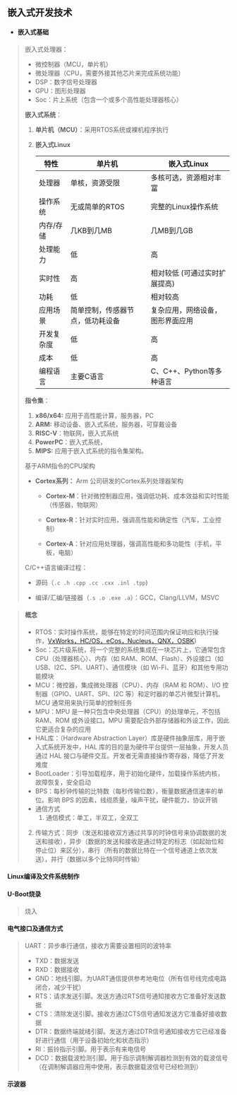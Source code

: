 ## 嵌入式开发技术

- #### **嵌入式基础**

> 嵌入式处理器：
>
> - 微控制器（MCU，单片机）
> - 微处理器（CPU，需要外接其他芯片来完成系统功能）
> - DSP：数字信号处理器
> - GPU：图形处理器
> - Soc：片上系统（包含一个或多个高性能处理器核心）
>
> **嵌入式系统**：
>
> 1. **单片机（MCU）**：采用RTOS系统或裸机程序执行
>
> 2. **嵌入式Linux**
>
>    | 特性       | 单片机                           | 嵌入式Linux                      |
>    | ---------- | -------------------------------- | -------------------------------- |
>    | 处理器     | 单核，资源受限                   | 多核可选，资源相对丰富           |
>    | 操作系统   | 无或简单的RTOS                   | 完整的Linux操作系统              |
>    | 内存/存储  | 几KB到几MB                       | 几MB到几GB                       |
>    | 处理能力   | 低                               | 高                               |
>    | 实时性     | 高                               | 相对较低 (可通过实时扩展提高)    |
>    | 功耗       | 低                               | 相对较高                         |
>    | 应用场景   | 简单控制，传感器节点，低功耗设备 | 复杂应用，网络设备，图形界面应用 |
>    | 开发复杂度 | 低                               | 高                               |
>    | 成本       | 低                               | 高                               |
>    | 编程语言   | 主要C语言                        | C、C++、Python等多种语言         |
>
> **指令集**：
>
> 1. **x86/x64:** 应用于高性能计算，服务器，PC
> 2. **ARM:** 移动设备、嵌入式系统，服务器，可穿戴设备
> 3. **RISC-V**：物联网，嵌入式系统
> 4. **PowerPC**：嵌入式系统，
> 5. **MIPS:** 应用于嵌入式系统的指令集架构。
>
> 基于ARM指令的CPU架构
>
> - **Cortex系列：** Arm 公司研发的Cortex系列处理器架构
>
>   - **Cortex-M**：针对微控制器应用，强调低功耗、成本效益和实时性能（传感器，物联网）
>
>   - **Cortex-R**：针对实时应用，强调高性能和确定性（汽车，工业控制）
>
>   - **Cortex-A**：针对应用处理器，强调高性能和多功能性（手机，平板，电脑）
>
>     
>
> C/C++语言编译过程：
>
> - 源码（`.c .h .cpp .cc .cxx .inl .tpp`)
>
> - 编译/汇编/链接器（`.s .o .exe .a`）：GCC，Clang/LLVM，MSVC
>
>   
>
> 

> #### 概念
>
> - RTOS：实时操作系统，能够在特定的时间范围内保证响应和执行操作，[VxWorks，HC/OS，eCos，Nucleus，QNX，OSBK](实时系统概述.md))
>- Soc：芯片级系统，将一个完整的系统集成在一块芯片上，它通常包含 CPU（处理器核心）、内存（如 RAM、ROM、Flash）、外设接口（如 USB、I2C、SPI、UART）、通信模块（如 Wi-Fi、蓝牙）和其他专用功能模块
> - MCU：微控器，集成微处理器（CPU）、内存（RAM 和 ROM）、I/O 控制器（GPIO、UART、SPI、I2C 等）和定时器的单芯片微型计算机。MCU 通常用来执行简单的控制任务
>- MPU：MPU 是一种只包含中央处理器（CPU）的处理单元，不包括 RAM、ROM 或外设接口。MPU 需要配合外部存储器和外设工作，因此它更适合复杂的应用
> - HAL库：（Hardware Abstraction Layer）库是硬件抽象层库，用于嵌入式系统开发中，HAL 库的目的是为硬件平台提供一层抽象，开发人员通过 HAL 接口与硬件交互。开发者无需直接操作寄存器，降低了开发难度
>- BootLoader：引导加载程序，用于初始化硬件，加载操作系统内核，故障恢复，安全启动
> - BPS：每秒钟传输的比特数（每秒传输位数），衡量数据通信速率的单位。影响 BPS 的因素，线缆质量，噪声干扰，硬件能力，协议开销
>- 通信方式
>   1. 通信模式：单工，半双工，全双工
>  2. 传输方式：同步（发送和接收双方通过共享的时钟信号来协调数据的发送和接收），异步（数据的发送和接收是通过特定的标志（如起始位和停止位）来区分），串行（所有的数据比特在一个信号通道上依次发送），并行（数据以多个比特同时传输）

#### Linux编译及文件系统制作

> 

#### U-Boot烧录

> 烧入

#### 电气接口及通信方式

> UART：异步串行通信，接收方需要设置相同的波特率
>
> - TXD：数据发送
> - RXD：数据接收
> - GND：地线引脚。为UART通信提供参考地电位（所有信号线完成电路闭合，减少干扰）
> - RTS：请求发送引脚。发送方通过RTS信号通知接收方它准备好发送数据
> - CTS：清除发送引脚。接收方通过CTS信号通知发送方它准备好接收数据
> - DTR：数据终端就绪引脚。发送方通过DTR信号通知接收方它已经准备好进行通信（用于设备初始化和状态指示）
> - RI：振铃指示引脚。用于表示有来电信号
> - DCD：数据载波检测引脚。用于指示调制解调器检测到有效的载波信号（在调制解调器应用中使用，表示数据载波信号已经检测到）

#### 示波器
